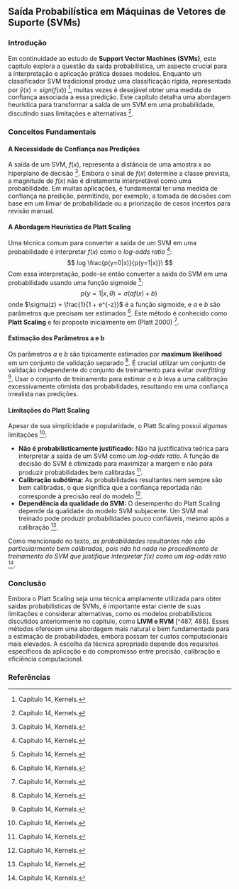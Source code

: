## Saída Probabilística em Máquinas de Vetores de Suporte (SVMs)

### Introdução
Em continuidade ao estudo de **Support Vector Machines (SVMs)**, este capítulo explora a questão da saída probabilística, um aspecto crucial para a interpretação e aplicação prática desses modelos. Enquanto um classificador SVM tradicional produz uma classificação rígida, representada por $\hat{y}(x) = sign(f(x))$ [^502], muitas vezes é desejável obter uma medida de confiança associada a essa predição. Este capítulo detalha uma abordagem heurística para transformar a saída de um SVM em uma probabilidade, discutindo suas limitações e alternativas [^502].

### Conceitos Fundamentais

#### A Necessidade de Confiança nas Predições
A saída de um SVM, $f(x)$, representa a distância de uma amostra $x$ ao hiperplano de decisão [^502]. Embora o sinal de $f(x)$ determine a classe prevista, a magnitude de $f(x)$ não é diretamente interpretável como uma probabilidade. Em muitas aplicações, é fundamental ter uma medida de confiança na predição, permitindo, por exemplo, a tomada de decisões com base em um limiar de probabilidade ou a priorização de casos incertos para revisão manual.

#### A Abordagem Heurística de Platt Scaling
Uma técnica comum para converter a saída de um SVM em uma probabilidade é interpretar $f(x)$ como o *log-odds ratio* [^502]:
$$ log \frac{p(y=0|x)}{p(y=1|x)}\ $$
Com essa interpretação, pode-se então converter a saída do SVM em uma probabilidade usando uma função sigmoide [^502]:
$$ p(y = 1|x, \theta) = \sigma(af(x) + b)\ $$
onde $\sigma(z) = \frac{1}{1 + e^{-z}}$ é a função sigmoide, e $a$ e $b$ são parâmetros que precisam ser estimados [^502]. Este método é conhecido como **Platt Scaling** e foi proposto inicialmente em (Platt 2000) [^502].

#### Estimação dos Parâmetros a e b
Os parâmetros $a$ e $b$ são tipicamente estimados por **maximum likelihood** em um conjunto de validação separado [^502]. É crucial utilizar um conjunto de validação independente do conjunto de treinamento para evitar *overfitting* [^502]. Usar o conjunto de treinamento para estimar $a$ e $b$ leva a uma calibração excessivamente otimista das probabilidades, resultando em uma confiança irrealista nas predições.

#### Limitações do Platt Scaling
Apesar de sua simplicidade e popularidade, o Platt Scaling possui algumas limitações [^502]:
*   **Não é probabilisticamente justificado:**  Não há justificativa teórica para interpretar a saída de um SVM como um *log-odds ratio*.  A função de decisão do SVM é otimizada para maximizar a margem e não para produzir probabilidades bem calibradas [^502].
*   **Calibração subótima:** As probabilidades resultantes nem sempre são bem calibradas, o que significa que a confiança reportada não corresponde à precisão real do modelo [^502].
*   **Dependência da qualidade do SVM:** O desempenho do Platt Scaling depende da qualidade do modelo SVM subjacente. Um SVM mal treinado pode produzir probabilidades pouco confiáveis, mesmo após a calibração [^502].

Como mencionado no texto, *as probabilidades resultantes não são particularmente bem calibradas, pois não há nada no procedimento de treinamento do SVM que justifique interpretar f(x) como um log-odds ratio* [^502].

### Conclusão
Embora o Platt Scaling seja uma técnica amplamente utilizada para obter saídas probabilísticas de SVMs, é importante estar ciente de suas limitações e considerar alternativas, como os modelos probabilisticos discutidos anteriormente no capítulo, como **LIVM e RVM** [^487, 488]. Esses métodos oferecem uma abordagem mais natural e bem fundamentada para a estimação de probabilidades, embora possam ter custos computacionais mais elevados. A escolha da técnica apropriada depende dos requisitos específicos da aplicação e do compromisso entre precisão, calibração e eficiência computacional.

### Referências
[^502]: Capítulo 14, Kernels.

<!-- END -->